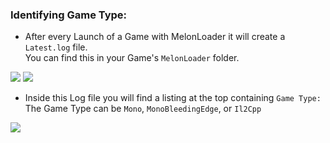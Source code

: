### Identifying Game Type:

- After every Launch of a Game with MelonLoader it will create a ``Latest.log`` file.  
You can find this in your Game's ``MelonLoader`` folder.

<img src="https://github.com/LavaGang/ML_CrowdControl/raw/master/Documentation/Images/a1.png">

<img src="https://github.com/LavaGang/ML_CrowdControl/raw/master/Documentation/Images/a2.png">


- Inside this Log file you will find a listing at the top containing ``Game Type:``  
The Game Type can be ``Mono``, ``MonoBleedingEdge``, or ``Il2Cpp``

<img src="https://github.com/LavaGang/ML_CrowdControl/raw/master/Documentation/Images/a3.png">
